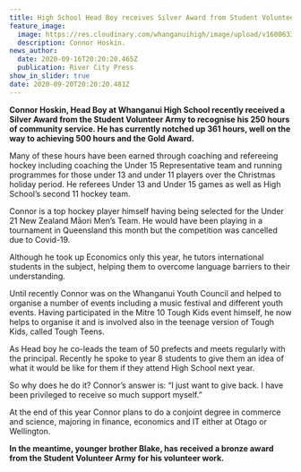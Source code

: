 ```yaml
---
title: High School Head Boy receives Silver Award from Student Volunteer Army
feature_image:
  image: https://res.cloudinary.com/whanganuihigh/image/upload/v1600633392/News/Connor_Hoskin_receives_voluntary_award_RCP_17.9.20.jpg
  description: Connor Hoskin.
news_author:
  date: 2020-09-16T20:20:20.465Z
  publication: River City Press
show_in_slider: true
date: 2020-09-20T20:20:20.481Z
---
```

**Connor Hoskin, Head Boy at Whanganui High School recently received a Silver Award from the Student Volunteer Army to recognise his 250 hours of community service. He has currently notched up 361 hours, well on the way to achieving 500 hours and the Gold Award.**

Many of these hours have been earned through coaching and refereeing hockey including coaching the Under 15 Representative team and running programmes for those under 13 and under 11 players over the Christmas holiday period. He referees Under 13 and Under 15 games as well as High School’s second 11 hockey team.

Connor is a top hockey player himself having being selected for the Under 21 New Zealand Māori Men’s Team. He would have been playing in a tournament in Queensland this month but the competition was cancelled due to Covid-19.

Although he took up Economics only this year, he tutors international students in the subject, helping them to overcome language barriers to their understanding.

Until recently Connor was on the Whanganui Youth Council and helped to organise a number of events including a music festival and different youth events. Having participated in the Mitre 10 Tough Kids event himself, he now helps to organise it and is involved also in the teenage version of Tough Kids, called Tough Teens.

As Head boy he co-leads the team of 50 prefects and meets regularly with the principal. Recently he spoke to year 8 students to give them an idea of what it would be like for them if they attend High School next year.

So why does he do it? Connor’s answer is: “I just want to give back. I have been privileged to receive so much support myself.”

At the end of this year Connor plans to do a conjoint degree in commerce and science, majoring in finance, economics and IT either at Otago or Wellington.

**In the meantime, younger brother Blake, has received a bronze award from the Student Volunteer Army for his volunteer work.**